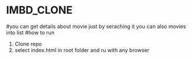 # IMBD_CLONE
#you can get details about movie just by seraching it you can also movies into list
#how to run
 1. Clone repo
 2. select index.html in root folder and ru with    any browser

 